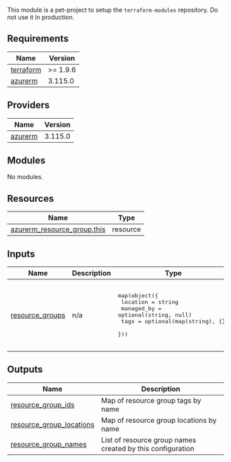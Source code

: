 This module is a pet-project to setup the `terraform-modules` repository. Do not use it in production.

<!-- BEGIN_TF_DOCS -->
## Requirements

| Name | Version |
|------|---------|
| <a name="requirement_terraform"></a> [terraform](#requirement\_terraform) | >= 1.9.6 |
| <a name="requirement_azurerm"></a> [azurerm](#requirement\_azurerm) | 3.115.0 |

## Providers

| Name | Version |
|------|---------|
| <a name="provider_azurerm"></a> [azurerm](#provider\_azurerm) | 3.115.0 |

## Modules

No modules.

## Resources

| Name | Type |
|------|------|
| [azurerm_resource_group.this](https://registry.terraform.io/providers/hashicorp/azurerm/3.115.0/docs/resources/resource_group) | resource |

## Inputs

| Name | Description | Type | Default | Required |
|------|-------------|------|---------|:--------:|
| <a name="input_resource_groups"></a> [resource\_groups](#input\_resource\_groups) | n/a | <pre>map(object({<br/>    location   = string<br/>    managed_by = optional(string, null)<br/>    tags       = optional(map(string), {})<br/>  }))</pre> | <pre>{<br/>  "rg1": {<br/>    "location": "eastus",<br/>    "tags": {<br/>      "environment": "dev"<br/>    }<br/>  }<br/>}</pre> | no |

## Outputs

| Name | Description |
|------|-------------|
| <a name="output_resource_group_ids"></a> [resource\_group\_ids](#output\_resource\_group\_ids) | Map of resource group tags by name |
| <a name="output_resource_group_locations"></a> [resource\_group\_locations](#output\_resource\_group\_locations) | Map of resource group locations by name |
| <a name="output_resource_group_names"></a> [resource\_group\_names](#output\_resource\_group\_names) | List of resource group names created by this configuration |
<!-- END_TF_DOCS -->
